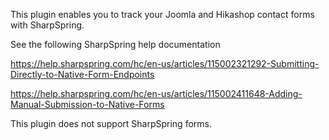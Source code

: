 This plugin enables you to track your Joomla and Hikashop contact forms with SharpSpring.

See the following SharpSpring help documentation

https://help.sharpspring.com/hc/en-us/articles/115002321292-Submitting-Directly-to-Native-Form-Endpoints

https://help.sharpspring.com/hc/en-us/articles/115002411648-Adding-Manual-Submission-to-Native-Forms

This plugin does not support SharpSpring forms.
